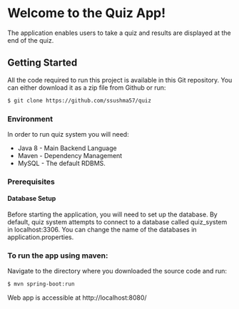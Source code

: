 # Welcome to the Quiz App!

The application enables users to take a quiz and results are displayed at the end of the quiz. 

## Getting Started

All the code required to run this project is available in this Git repository. You can either download it as a zip file from Github or run:

```bash
$ git clone https://github.com/ssushma57/quiz
```

### Environment

In order to run quiz system you will need:

* Java 8 - Main Backend Language
* Maven  - Dependency Management
* MySQL - The default RDBMS.


### Prerequisites

#### Database Setup

Before starting the application, you will need to set up the database. By default, quiz system attempts to connect to a database called quiz_system in localhost:3306.  You can change the name of the databases in application.properties.


### To run the app using maven: 


Navigate to the directory where you downloaded the source code and run:

```bash
$ mvn spring-boot:run
```

Web app is accessible at http://localhost:8080/
